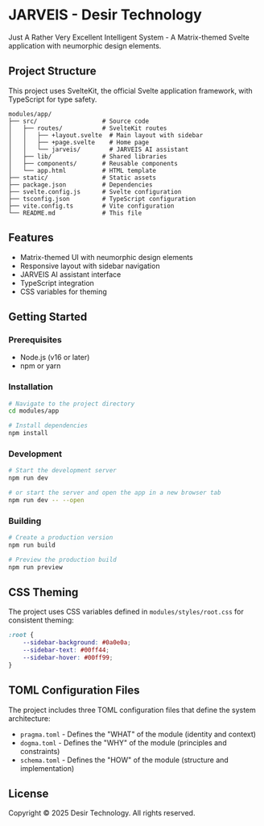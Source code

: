 # JARVEIS - Desir Technology

Just A Rather Very Excellent Intelligent System - A Matrix-themed Svelte application with neumorphic design elements.

## Project Structure

This project uses SvelteKit, the official Svelte application framework, with TypeScript for type safety.

```
modules/app/
├── src/                  # Source code
│   ├── routes/           # SvelteKit routes
│   │   ├── +layout.svelte  # Main layout with sidebar
│   │   ├── +page.svelte    # Home page
│   │   └── jarveis/        # JARVEIS AI assistant
│   ├── lib/              # Shared libraries
│   ├── components/       # Reusable components
│   └── app.html          # HTML template
├── static/               # Static assets
├── package.json          # Dependencies
├── svelte.config.js      # Svelte configuration
├── tsconfig.json         # TypeScript configuration
├── vite.config.ts        # Vite configuration
└── README.md             # This file
```

## Features

- Matrix-themed UI with neumorphic design elements
- Responsive layout with sidebar navigation
- JARVEIS AI assistant interface
- TypeScript integration
- CSS variables for theming

## Getting Started

### Prerequisites

- Node.js (v16 or later)
- npm or yarn

### Installation

```bash
# Navigate to the project directory
cd modules/app

# Install dependencies
npm install
```

### Development

```bash
# Start the development server
npm run dev

# or start the server and open the app in a new browser tab
npm run dev -- --open
```

### Building

```bash
# Create a production version
npm run build

# Preview the production build
npm run preview
```

## CSS Theming

The project uses CSS variables defined in `modules/styles/root.css` for consistent theming:

```css
:root {
    --sidebar-background: #0a0e0a;
    --sidebar-text: #00ff44;
    --sidebar-hover: #00ff99;
}
```

## TOML Configuration Files

The project includes three TOML configuration files that define the system architecture:

- `pragma.toml` - Defines the "WHAT" of the module (identity and context)
- `dogma.toml` - Defines the "WHY" of the module (principles and constraints)
- `schema.toml` - Defines the "HOW" of the module (structure and implementation)

## License

Copyright © 2025 Desir Technology. All rights reserved.
